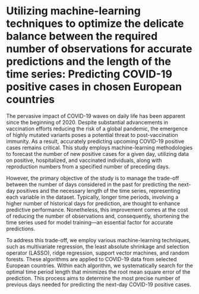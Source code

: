 # Utilizing machine-learning techniques to optimize the delicate balance between the required number of observations for accurate predictions and the length of the time series: Predicting COVID-19 positive cases in chosen European countries

The pervasive impact of COVID-19 waves on daily life has been apparent since the beginning of 2020. Despite substantial advancements in vaccination efforts reducing the risk of a global pandemic, the emergence of highly mutated variants poses a potential threat to post-vaccination immunity. As a result, accurately predicting upcoming COVID-19 positive cases remains critical. This study employs machine-learning methodologies to forecast the number of new positive cases for a given day, utilizing data on positive, hospitalized, and vaccinated individuals, along with reproduction numbers from a specified number of preceding days.

However, the primary objective of the study is to manage the trade-off between the number of days considered in the past for predicting the next-day positives and the necessary length of the time series, representing each variable in the dataset. Typically, longer time periods, involving a higher number of historical days for prediction, are thought to enhance predictive performance. Nonetheless, this improvement comes at the cost of reducing the number of observations and, consequently, shortening the time series used for model training—an essential factor for accurate predictions.

To address this trade-off, we employ various machine-learning techniques, such as multivariate regression, the least absolute shrinkage and selection operator (LASSO), ridge regression, support vector machines, and random forests. These algorithms are applied to COVID-19 data from selected European countries. Within each algorithm, we systematically search for the optimal time period length that minimizes the root mean square error of the prediction. This process aims to determine the most precise number of previous days needed for predicting the next-day COVID-19 positive cases.


